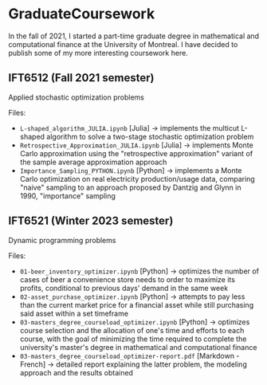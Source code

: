 # GraduateCoursework

In the fall of 2021, I started a part-time graduate degree in mathematical and computational finance at the University of Montreal. I have decided to publish some of my more interesting coursework here.

## IFT6512 (Fall 2021 semester)
Applied stochastic optimization problems

Files:
- `L-shaped_algorithm_JULIA.ipynb` [Julia] -> implements the multicut L-shaped algorithm to solve a two-stage stochastic optimization problem
- `Retrospective_Approximation_JULIA.ipynb` [Julia] -> implements Monte Carlo approximation using the "retrospective approximation" variant of the sample average approximation approach
- `Importance_Sampling_PYTHON.ipynb` [Python] -> implements a Monte Carlo optimization on real electricity production/usage data, comparing "naive" sampling to an approach proposed by Dantzig and Glynn in 1990, "importance" sampling

## IFT6521 (Winter 2023 semester)
Dynamic programming problems  

Files:
- `01-beer_inventory_optimizer.ipynb` [Python] -> optimizes the number of cases of beer a convenience store needs to order to maximize its profits, conditional to previous days' demand in the same week
- `02-asset_purchase_optimizer.ipynb` [Python] -> attempts to pay less than the current market price for a financial asset while still purchasing said asset within a set timeframe
- `03-masters_degree_courseload_optimizer.ipynb` [Python] -> optimizes course selection and the allocation of one's time and efforts to each course, with the goal of minimizing the time required to complete the university's master's degree in mathematical and computational finance
- `03-masters_degree_courseload_optimizer-report.pdf` [Markdown - French] -> detailed report explaining the latter problem, the modeling approach and the results obtained
